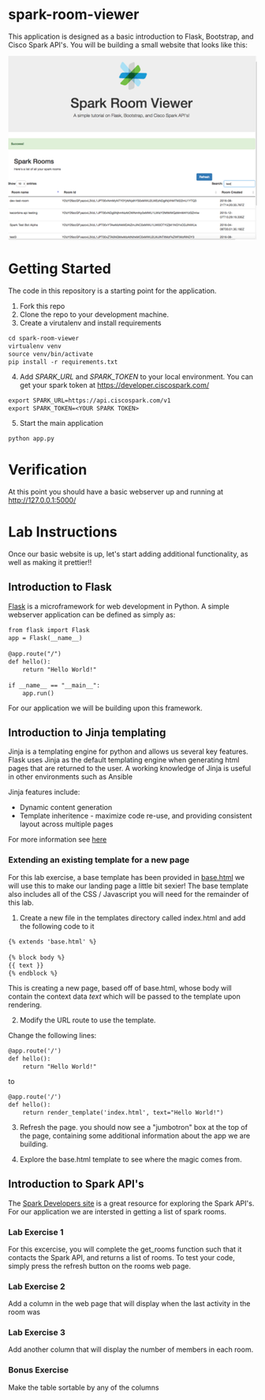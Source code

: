 # spark-room-viewer

This application is designed as a basic introduction to Flask, Bootstrap, and Cisco Spark API's. You will be building a
small website that looks like this:


![alt text](./static/screenshot.png "screenshot")

# Getting Started

The code in this repository is a starting point for the application.

1. Fork this repo
2. Clone the repo to your development machine.
3. Create a virutalenv and install requirements

```
cd spark-room-viewer
virtualenv venv
source venv/bin/activate
pip install -r requirements.txt
```

4. Add *SPARK_URL* and *SPARK_TOKEN* to your local environment.  You can get your spark token at https://developer.ciscospark.com/
```
export SPARK_URL=https://api.ciscospark.com/v1
export SPARK_TOKEN=<YOUR SPARK TOKEN>
```
5. Start the main application

```
python app.py
```

# Verification

At this point you should have a basic webserver up and running at http://127.0.0.1:5000/

# Lab Instructions

Once our basic website is up, let's start adding additional functionality, as well as making it prettier!!

## Introduction to Flask

[Flask](http://flask.pocoo.org/) is a microframework for web development in Python. A simple webserver application
can be defined as simply as:

```
from flask import Flask
app = Flask(__name__)

@app.route("/")
def hello():
    return "Hello World!"

if __name__ == "__main__":
    app.run()
```

For our application we will be building upon this framework.


## Introduction to Jinja templating

Jinja is a templating engine for python and allows us several key features.  Flask uses Jinja as the default templating engine
when generating html pages that are returned to the user. A working knowledge of Jinja is useful in other environments such as
Ansible

Jinja features include:

* Dynamic content generation
* Template inheritence - maximize code re-use, and providing consistent layout across multiple pages

For more information see [here](http://jinja.pocoo.org/)

### Extending an existing template for a new page

For this lab exercise, a base template has been provided in [base.html](./templates/base.html) we will use this to make our landing page
a little bit sexier! The base template also includes all of the CSS / Javascript you will need for the remainder of this
lab.


1. Create a new file in the templates directory called index.html and add the following code to it

```
{% extends 'base.html' %}

{% block body %}
{{ text }}
{% endblock %}
```

This is creating a new page, based off of base.html, whose body will contain the context data *text* which will be passed
to the template upon rendering.


2. Modify the URL route to use the template.

Change the following lines:

```
@app.route('/')
def hello():
    return "Hello World!"
```

to

```
@app.route('/')
def hello():
    return render_template('index.html', text="Hello World!")
```

3. Refresh the page.  you should now see a "jumbotron" box at the top of the page, containing some additional information
about the app we are building.

4. Explore the base.html template to see where the magic comes from.


## Introduction to Spark API's

The [Spark Developers site](https://developer.ciscospark.com) is a great resource for exploring the Spark API's.
For our application we are intersted in getting a list of spark rooms.


### Lab Exercise 1

For this excercise, you will complete the get_rooms function such that it contacts the Spark API, and returns a list of
rooms.  To test your code, simply press the refresh button on the rooms web page.

### Lab Exercise 2

Add a column in the web page that will display when the last activity in the room was

### Lab Exercise 3

Add another column that will display the number of members in each room.

### Bonus Exercise

Make the table sortable by any of the columns







